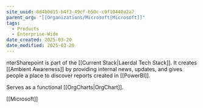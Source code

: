 ```yaml
---
site_uuid: 8d4b0d15-b4f3-49cf-b50c-c9f10440a2a7
parent_org: "[[Organizations/Microsoft|Microsoft]]"
tags:
  - Products
  - Enterprise-Wide
date_created: 2025-03-20
date_modified: 2025-03-20
---
```

nterSharepoint is part of the [[Current Stack|Laerdal Tech Stack]]. It creates [[Ambient Awareness]] by providing internal news, updates, and gives people a place to discover reports created in [[PowerBI]]. 

Serves as a functional [[OrgCharts|OrgChart]].



[[Microsoft]]

